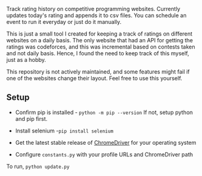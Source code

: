 Track rating history on competitive programming websites. Currently updates today's rating and appends it to csv files. You can schedule an event to run it everyday or just do it manually.

This is just a small tool I created for keeping a track of ratings on different websites on a daily basis. The only website that had an API for getting the ratings was codeforces, and this was incremental based on contests taken and not daily basis. Hence, I found the need to keep track of this myself, just as a hobby. 

This repository is not actively maintained, and some features might fail if one of the websites change their layout. Feel free to use this yourself.

## Setup

- Confirm pip is installed - `python -m pip --version`
  If not, setup python and pip first.

- Install selenium -`pip install selenium`

- Get the latest stable release of [ChromeDriver](https://chromedriver.chromium.org/) for your operating system

- Configure `constants.py` with your profile URLs and ChromeDriver path

To run, `python update.py`
